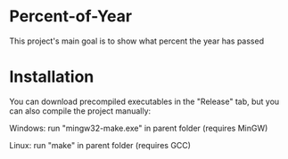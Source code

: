 # Percent-of-Year
This project's main goal is to show what percent the year has passed

# Installation
You can download precompiled executables in the "Release" tab, but you can also compile the project manually:

Windows: run "mingw32-make.exe" in parent folder (requires MinGW)

Linux: run "make" in parent folder (requires GCC)
